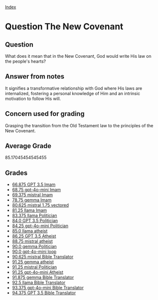 
[Index](../../index.md)
# Question The New Covenant
## Question
What does it mean that in the New Covenant, God would write His law on the people's hearts?

## Answer from notes
It signifies a transformative relationship with God where His laws are internalized, fostering a personal knowledge of Him and an intrinsic motivation to follow His will.

## Concern used for grading
Grasping the transition from the Old Testament law to the principles of the New Covenant.

## Average Grade
85.17045454545455

## Grades
 * [66.875 GPT 3.5 Imam](../answers/GPT_3.5_Imam/The_New_Covenant.md)
 * [68.75 gpt-4o-mini Imam](../answers/gpt-4o-mini_Imam/The_New_Covenant.md)
 * [69.375 mistral Imam](../answers/mistral_Imam/The_New_Covenant.md)
 * [78.75 gemma Imam](../answers/gemma_Imam/The_New_Covenant.md)
 * [80.625 mistral 1.75 vectored](../answers/mistral_1.75_vectored/The_New_Covenant.md)
 * [81.25 llama Imam](../answers/llama_Imam/The_New_Covenant.md)
 * [83.375 llama Politician](../answers/llama_Politician/The_New_Covenant.md)
 * [84.0 GPT 3.5 Politician](../answers/GPT_3.5_Politician/The_New_Covenant.md)
 * [84.25 gpt-4o-mini Politician](../answers/gpt-4o-mini_Politician/The_New_Covenant.md)
 * [85.0 llama atheist](../answers/llama_atheist/The_New_Covenant.md)
 * [86.25 GPT 3.5 Atheist](../answers/GPT_3.5_Atheist/The_New_Covenant.md)
 * [88.75 mistral atheist](../answers/mistral_atheist/The_New_Covenant.md)
 * [90.0 gemma Politician](../answers/gemma_Politician/The_New_Covenant.md)
 * [90.0 gpt-4o-mini loop](../answers/gpt-4o-mini_loop/The_New_Covenant.md)
 * [90.625 mistral Bible Translator](../answers/mistral_Bible_Translator/The_New_Covenant.md)
 * [91.25 gemma atheist](../answers/gemma_atheist/The_New_Covenant.md)
 * [91.25 mistral Politician](../answers/mistral_Politician/The_New_Covenant.md)
 * [91.25 gpt-4o-mini Atheist](../answers/gpt-4o-mini_Atheist/The_New_Covenant.md)
 * [91.875 gemma Bible Translator](../answers/gemma_Bible_Translator/The_New_Covenant.md)
 * [92.5 llama Bible Translator](../answers/llama_Bible_Translator/The_New_Covenant.md)
 * [93.375 gpt-4o-mini Bible Translator](../answers/gpt-4o-mini_Bible_Translator/The_New_Covenant.md)
 * [94.375 GPT 3.5 Bible Translator](../answers/GPT_3.5_Bible_Translator/The_New_Covenant.md)
